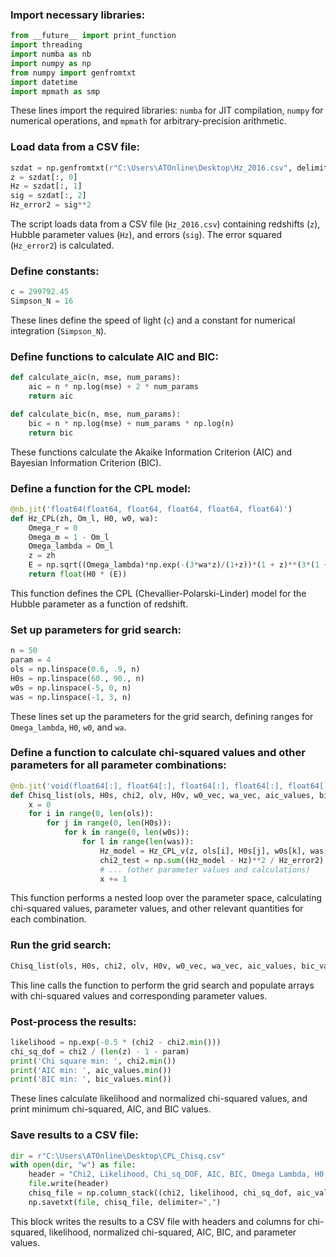 ### Import necessary libraries:

```python
from __future__ import print_function
import threading
import numba as nb
import numpy as np
from numpy import genfromtxt
import datetime
import mpmath as smp
```

These lines import the required libraries: `numba` for JIT compilation, `numpy` for numerical operations, and `mpmath` for arbitrary-precision arithmetic.

### Load data from a CSV file:

```python
szdat = np.genfromtxt(r"C:\Users\ATOnline\Desktop\Hz_2016.csv", delimiter=',', skip_header=0)
z = szdat[:, 0]
Hz = szdat[:, 1]
sig = szdat[:, 2]
Hz_error2 = sig**2
```

The script loads data from a CSV file (`Hz_2016.csv`) containing redshifts (`z`), Hubble parameter values (`Hz`), and errors (`sig`). The error squared (`Hz_error2`) is calculated.

### Define constants:

```python
c = 299792.45
Simpson_N = 16
```

These lines define the speed of light (`c`) and a constant for numerical integration (`Simpson_N`).

### Define functions to calculate AIC and BIC:

```python
def calculate_aic(n, mse, num_params):
    aic = n * np.log(mse) + 2 * num_params
    return aic

def calculate_bic(n, mse, num_params):
    bic = n * np.log(mse) + num_params * np.log(n)
    return bic
```

These functions calculate the Akaike Information Criterion (AIC) and Bayesian Information Criterion (BIC).

### Define a function for the CPL model:

```python
@nb.jit('float64(float64, float64, float64, float64, float64)')
def Hz_CPL(zh, Om_l, H0, w0, wa):
    Omega_r = 0
    Omega_m = 1 - Om_l
    Omega_lambda = Om_l 
    z = zh
    E = np.sqrt((Omega_lambda)*np.exp(-(3*wa*z)/(1+z))*(1 + z)**(3*(1 + wa + w0)) + (Omega_m*((1+z)**3)) + (Omega_r*(1+z)**4))
    return float(H0 * (E))
```

This function defines the CPL (Chevallier-Polarski-Linder) model for the Hubble parameter as a function of redshift.

### Set up parameters for grid search:

```python
n = 50
param = 4
ols = np.linspace(0.6, .9, n)
H0s = np.linspace(60., 90., n)
w0s = np.linspace(-5, 0, n)
was = np.linspace(-1, 3, n)
```

These lines set up the parameters for the grid search, defining ranges for `Omega_lambda`, `H0`, `w0`, and `wa`.

### Define a function to calculate chi-squared values and other parameters for all parameter combinations:

```python
@nb.jit('void(float64[:], float64[:], float64[:], float64[:], float64[:], float64[:], float64[:], float64[:], float64[:])')
def Chisq_list(ols, H0s, chi2, olv, H0v, w0_vec, wa_vec, aic_values, bic_values):
    x = 0
    for i in range(0, len(ols)):
        for j in range(0, len(H0s)):
            for k in range(0, len(w0s)):
                for l in range(len(was)):
                    Hz_model = Hz_CPL_v(z, ols[i], H0s[j], w0s[k], was[l])
                    chi2_test = np.sum((Hz_model - Hz)**2 / Hz_error2)
                    # ... (other parameter values and calculations)
                    x += 1
```

This function performs a nested loop over the parameter space, calculating chi-squared values, parameter values, and other relevant quantities for each combination.

### Run the grid search:

```python
Chisq_list(ols, H0s, chi2, olv, H0v, w0_vec, wa_vec, aic_values, bic_values)
```

This line calls the function to perform the grid search and populate arrays with chi-squared values and corresponding parameter values.

### Post-process the results:

```python
likelihood = np.exp(-0.5 * (chi2 - chi2.min()))
chi_sq_dof = chi2 / (len(z) - 1 - param)
print('Chi square min: ', chi2.min())
print('AIC min: ', aic_values.min())
print('BIC min: ', bic_values.min())
```

These lines calculate likelihood and normalized chi-squared values, and print minimum chi-squared, AIC, and BIC values.

### Save results to a CSV file:

```python
dir = r"C:\Users\ATOnline\Desktop\CPL_Chisq.csv"
with open(dir, "w") as file:
    header = "Chi2, Likelihood, Chi_sq_DOF, AIC, BIC, Omega Lambda, H0, w0, wa\n"
    file.write(header)
    chisq_file = np.column_stack((chi2, likelihood, chi_sq_dof, aic_values, bic_values, olv, H0v, w0_vec, wa_vec))
    np.savetxt(file, chisq_file, delimiter=",")
```

This block writes the results to a CSV file with headers and columns for chi-squared, likelihood, normalized chi-squared, AIC, BIC, and parameter values.
